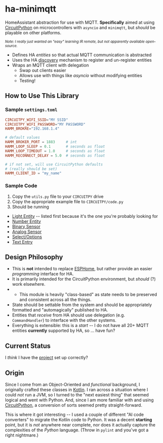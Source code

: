 # ha-minimqtt
HomeAssistant abstraction for use with MQTT. **Specifically** aimed at using [CircuitPython](https://learn.adafruit.com/welcome-to-circuitpython) on microcontrollers with `asyncio` and `minimqtt`, but _should_ be playable on other platforms.

<sup>_Note: I really just wanted an "easy" learning IR remote, but not apparently available open-source._</sup>

* Defines HA _entities_ so that actual MQTT communication is abstracted
* Uses the HA [discovery](https://www.home-assistant.io/integrations/mqtt/#mqtt-discovery) mechanism to register and un-register entities
* Wraps an MQTT client with delegation
  * Swap out clients easier
  * Allows use with things like _asyncio_ without modifying entities
  * Testing!

## How to Use This Library

### Sample `settings.toml`
```toml
CIRCUITPY_WIFI_SSID="MY SSID"
CIRCUITPY_WIFI_PASSWORD="MY PASSWORD"
HAMM_BROKRE="192.168.1.4"

# default values
HAMM_BROKER_PORT = 1883     # int
HAMM_LOOP_SLEEP = 0.1       # seconds as float
HAMM_LOOP_TIMEOUT = 1.0     # seconds as float
HAMM_RECONNECT_DELAY = 5.0  # seconds as float

# if not set, will use CircuitPython defaults
# (really should be set)
HAMM_CLIENT_ID = "my_name"
```
### Sample Code
1. Copy the `utils.py` file to your `CIRCUITPY` drive
2. Copy the appropriate example file to `CIRCUITPY/code.py`
3. Should be running

* [Light Entity](examples/neopixel_light.py) -- listed first because it's the one you're probably looking for
* [Number Entity](examples/simple_number.py)
* [Binary Sensor](examples/esp_button.py)
* [Analog Sensor](examples/analog_tof.py)
* [Select/Options](examples/select_logger.py)
* [Text Entry](examples/text_me.py)

## Design Philosophy

* This is **not** intended to replace [ESPHome](https://esphome.io/), but rather provide an easier _programming_ interface for HA.
* It is primarily intended for the CircuitPython environment, but _should_ (?) work elsewhere.
* * This module is heavily "class-based" as state needs to be preserved and consistent across all the things.
* State should be settable from the system and should be appropriately formatted and "automagically" published to HA.
* Entities that _receive_ from HA should use delegation (e.g. `CommandHandler`) to interface with the other systems.
* Everything is extensible: this is a _start_ -- I do not have all 20+ MQTT entities **currently** supported by HA, so ... have fun?

## Current Status
I _think_ I have the [project](https://github.com/users/EAGrahamJr/projects/3) set up correctly?

## Origin
Since I come from an Object-Oriented and _functional_ background, I originally crafted these classes in [Kotlin](EAGrahamJr/kobots-parts). I ran across a situation where I could _not_ run a JVM, so I turned to the "next easiest thing" that seemed logical and went with Python. And, since I am more familiar with and using [CircuitPython](https://learn.adafruit.com/welcome-to-circuitpython), a conversion of sorts seemed pretty straight-forward.

This is where it got interesting -- I used a couple of different "AI code converters" to migrate the Kotlin code to Python. It was a decent **starting** point, but it is _not_ anywhere near complete, nor does it actually capture the complexities of the _Python_ language. (Throw in `pylint` and you've got a right nightmare.)
